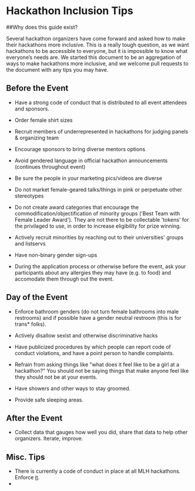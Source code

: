 Hackathon Inclusion Tips
===

##Why does this guide exist?

Several hackathon organizers have come forward and asked how to make their hackathons more inclusive. This is a really tough question, as we want hackathons to be accessible to everyone, but it is impossible to know what everyone’s needs are. We started this document to be an aggregation of ways to make hackathons more inclusive, and we welcome pull requests to the document with any tips you may have.


## Before the Event

* Have a strong code of conduct that is distributed to all event attendees and sponsors.

* Order female shirt sizes 

* Recruit members of underrepresented in hackathons for judging panels & organizing team

* Encourage sponsors to bring diverse mentors options

* Avoid gendered language in official hackathon announcements (continues throughout event)

* Be sure the people in your marketing pics/videos are diverse

* Do not market female-geared talks/things in pink or perpetuate other stereotypes

* Do not create award categories that encourage the commodification/objectification of minority groups ('Best Team with Female Leader Award'). They are not there to be collectable 'tokens' for the privilaged to use, in order to increase eligibility for prize winning.

* Actively recruit minorities by reaching out to their universities' groups and listservs

* Have non-binary gender sign-ups

* During the application process or otherwise before the event, ask your participants about any allergies they may have (e.g. to food) and accomodate them through out the event.

## Day of the Event

* Enforce bathroom genders (do not turn female bathrooms into male restrooms) and  if possible have a gender neutral restroom (this is for trans* folks).

* Actively disallow sexist and otherwise discriminative hacks

* Have publicized procedures by which people can report code of conduct violations, and have a point person to handle complaints. 

* Refrain from asking things like "what does it feel like to be a girl at a hackathon?" You should not be saying things that make anyone feel like they should not be at your events. 

* Have showers and other ways to stay groomed.

* Provide safe sleeping areas.

## After the Event

* Collect data that gauges how well you did, share that data to help other organizers. Iterate, improve.


## Misc. Tips

* There is currently a code of conduct in place at all  MLH hackathons. Enforce [it](http://static.mlh.io/docs/mlh-code-of-conduct.pdf).
*





